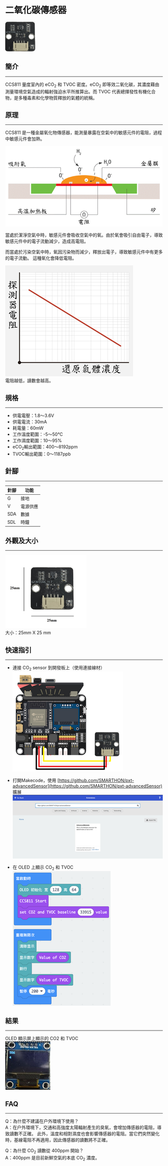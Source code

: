 二氧化碳傳感器
============

![](images/co2/co2_1.png)<br>

## 簡介
<HR>

CCS811 量度室內的 eCO<sub>2</sub> 和 TVOC 密度。eCO<sub>2</sub> 即等效二氧化碳，其濃度藉由測量環境空氣造成的輻射強迫水平所推算出。而 TVOC 代表總揮發性有機化合物，是多種毒素和化學物質釋放的氣體的統稱。<p>


## 原理
<HR>

CCS811 是一種金屬氧化物傳感器，能測量暴露在空氣中的敏感元件的電阻，過程中敏感元件會加熱。<p>

![](images/co2/co2_2.png)<br>

當處於潔淨空氣中時，敏感元件會吸收空氣中的氧。由於氧會吸引自由電子，導致敏感元件中的電子流動減少，造成高電阻。<p>

而當處於污染空氣中時，氧因污染物而減少，釋放出電子，導致敏感元件中有更多的電子流動。 這種氧化會降低電阻。<p>

![](images/co2/co2_3.png)<br>
電阻越低，讀數會越高。<p>

## 規格
<HR>

- 供電電壓：1.8～3.6V
- 供電電流：30mA
- 耗電量：60mW
- 工作溫度範圍：-5～50℃
- 工作濕度範圍：10～95%
- eCO<sub>2</sub>輸出範圍：400～8192ppm
- TVOC輸出範圍：0～1187ppb

## 針腳
<hr>

|針腳|功能|
|--|--|
|G|接地|
|V|電源供應|
|SDA|數據|
|SDL|時鐘|

## 外觀及大小
<hr>

![](images/co2/co2_4.png)<br>
大小：25mm X 25 mm<p>

## 快速指引
<hr>

- 連接 CO<sub>2</sub>  sensor 到開發板上（使用連接線材）<br>
![](images/co2/co2_5.png)<br>

- 打開Makecode，使用 [https://github.com/SMARTHON/pxt-advancedSensor](https://github.com/SMARTHON/pxt-advancedSensor) 擴展<br>
![](images/co2/co2_6.png)<br>

- 在 OLED 上顯示 CO<sub>2</sub>  和 TVOC <br>
![](images/co2/co2_7.png)<br>

## 結果
<hr>

OLED 顯示屏上顯示的 CO2 和 TVOC<br>
![](images/co2/co2_8.jpg)<br>

## FAQ
<hr>

Q：為什麼不建議在户外環境下使用？<br>
A：在户外環境下，交通和高強度太陽輻射產生的臭氧，會增加傳感器的電阻，導致讀數不正確。 此外，溫度和相對濕度也會影響傳感器的電阻。當它們突然變化時，基線電阻不再適用，因此傳感器的讀數將不正確。<p>

Q：為什麼 CO<sub>2</sub> 讀數從 400ppm 開始？<br>
A：400ppm 是目前新鮮空氣的本底 CO<sub>2</sub> 濃度。<p>


